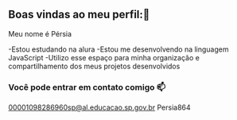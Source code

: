 ## Boas vindas ao meu perfil:💚

Meu nome é Pérsia

-Estou estudando na alura
-Estou  me desenvolvendo na linguagem JavaScript
-Utilizo esse espaço para minha organização e compartilhamento dos meus projetos desenvolvidos

### Você pode entrar em contato comigo 📫

00001098286960sp@al.educacao.sp.gov.br
                                                                                                                                                                                                        Persia864
